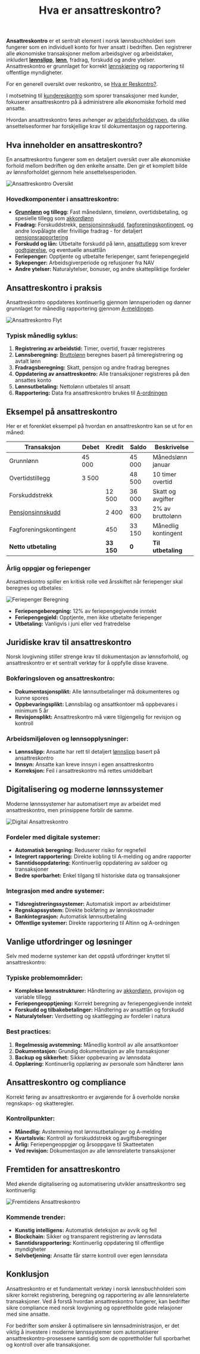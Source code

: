 ﻿---
title: "Hva er ansattreskontro?"
seoTitle: "Hva er ansattreskontro?"
meta_description: '**Ansattreskontro** er et sentralt element i norsk lønnsbuchholderi som fungerer som en individuell konto for hver ansatt i bedriften. Den registrerer alle øk...'
slug: hva-er-ansattreskontro
type: blog
layout: pages/single
---

**Ansattreskontro** er et sentralt element i norsk lønnsbuchholderi som fungerer som en individuell konto for hver ansatt i bedriften. Den registrerer alle økonomiske transaksjoner mellom arbeidsgiver og arbeidstaker, inkludert [**lønnslipp**](/blogs/regnskap/hva-er-lonnslipp "Lønnslipp - Komplett Guide til Lønnsspecifikasjon og Regnskapsføring"), [**lønn**](/blogs/regnskap/hva-er-lonn "Hva er Lønn i Regnskap? Komplett Guide til Lønnsformer, Beregning og Regnskapsføring"), fradrag, forskudd og andre ytelser. Ansattreskontro er grunnlaget for korrekt [lønnskjøring](/blogs/regnskap/hva-er-regnskap "Hva er Regnskap? En Komplett Guide til Norsk Regnskap") og rapportering til offentlige myndigheter.

For en generell oversikt over reskontro, se [Hva er Reskontro?](/blogs/regnskap/hva-er-reskontro "Hva er Reskontro? En Guide til Underreskontro og Hovedbok").

I motsetning til [kundereskontro](/blogs/regnskap/hva-er-kundereskontro "Hva er Kundereskontro? Komplett Guide til Kundeledger og Fordringsstyring") som sporer transaksjoner med kunder, fokuserer ansattreskontro på å administrere alle økonomiske forhold med ansatte.

Hvordan ansattreskontro føres avhenger av [arbeidsforholdstypen](/blogs/regnskap/hva-er-arbeidsforholdstype "Hva er arbeidsforholdstype?"), da ulike ansettelsesformer har forskjellige krav til dokumentasjon og rapportering.

## Hva inneholder en ansattreskontro?

En ansattreskontro fungerer som en detaljert oversikt over alle økonomiske forhold mellom bedriften og den enkelte ansatte. Den gir et komplett bilde av lønnsforholdet gjennom hele ansettelsesperioden.

![Ansattreskontro Oversikt](ansattreskontro-oversikt.svg)

### Hovedkomponenter i ansattreskontro:

* **[Grunnlønn](/blogs/regnskap/hva-er-grunnlonn "Hva er Grunnlønn i Regnskap?") og tillegg:** Fast månedslønn, timelønn, overtidsbetaling, og spesielle tillegg som [akkordlønn](/blogs/regnskap/hva-er-akkordlonn "Hva er Akkordlønn? En Guide til Prestasjonslønn")
* **Fradrag:** Forskuddstrekk, [pensjonsinnskudd](/blogs/regnskap/hva-er-pensjon "Hva er Pensjon? Komplett Guide til Norsk Pensjonssystem"), [fagforeningskontingent](/blogs/regnskap/hva-er-kontingent "Hva er Kontingent? Komplett Guide til Medlemsavgifter og Regnskapsføring"), og andre lovpålagte eller frivillige fradrag - for detaljert [pensjonsrapportering](/blogs/regnskap/hva-er-pensjonsrapportering "Hva er Pensjonsrapportering? Komplett Guide til Pensjon i Regnskap")
* **Forskudd og lån:** Utbetalte forskudd på lønn, [ansattutlegg](/blogs/regnskap/ansattutlegg "Ansattutlegg - En komplett guide til utlegg fra ansatte") som krever [godtgjørelse](/blogs/regnskap/hva-er-godtgjorelse "Hva er Godtgjørelse (Regnskap)? Komplett Guide til Refusjon og Utlegg"), og eventuelle ansattlån
* **Feriepenger:** Opptjente og utbetalte feriepenger, samt feriepengegjeld
* **Sykepenger:** Arbeidsgiverperiode og refusjoner fra NAV
* **Andre ytelser:** Naturalytelser, bonuser, og andre skattepliktige fordeler

## Ansattreskontro i praksis

Ansattreskontro oppdateres kontinuerlig gjennom lønnsperioden og danner grunnlaget for månedlig rapportering gjennom [A-meldingen](/blogs/regnskap/hva-er-a-melding "Hva er A-melding? En Guide til Månedlig Rapportering").

![Ansattreskontro Flyt](ansattreskontro-flyt.svg)

### Typisk månedlig syklus:

1. **Registrering av arbeidstid:** Timer, overtid, fravær registreres
2. **Lønnsberegning:** [Bruttolønn](/blogs/regnskap/hva-er-bruttolonn "Hva er Bruttolønn? Definisjon, Beregning og Praktisk Anvendelse") beregnes basert på timeregistrering og avtalt lønn
3. **Fradragsberegning:** Skatt, pensjon og andre fradrag beregnes
4. **Oppdatering av ansattreskontro:** Alle transaksjoner registreres på den ansattes konto
5. **Lønnsutbetaling:** Nettolønn utbetales til ansatt
6. **Rapportering:** Data fra ansattreskontro brukes til [A-ordningen](/blogs/regnskap/hva-er-a-ordningen "Hva er A-ordningen? En Guide til Samordnet Rapportering")

## Eksempel på ansattreskontro

Her er et forenklet eksempel på hvordan en ansattreskontro kan se ut for en måned:

| **Transaksjon** | **Debet** | **Kredit** | **Saldo** | **Beskrivelse** |
|-----------------|-----------|------------|-----------|-----------------|
| Grunnlønn | 45 000 | | 45 000 | Månedslønn januar |
| Overtidstillegg | 3 500 | | 48 500 | 10 timer overtid |
| Forskuddstrekk | | 12 500 | 36 000 | Skatt og avgifter |
| [Pensjonsinnskudd](/blogs/regnskap/hva-er-pensjon "Hva er Pensjon? Komplett Guide til Norsk Pensjonssystem") | | 2 400 | 33 600 | 2% av bruttolønn |
| Fagforeningskontingent | | 450 | 33 150 | Månedlig kontingent |
| **Netto utbetaling** | | **33 150** | **0** | **Til utbetaling** |

### Årlig oppgjør og feriepenger

Ansattreskontro spiller en kritisk rolle ved årsskiftet når feriepenger skal beregnes og utbetales:

![Feriepenger Beregning](feriepenger-beregning.svg)

* **Feriepengeberegning:** 12% av feriepengegivende inntekt
* **Feriepengegjeld:** Opptjente, men ikke utbetalte feriepenger
* **Utbetaling:** Vanligvis i juni eller ved fratredelse

## Juridiske krav til ansattreskontro

Norsk lovgivning stiller strenge krav til dokumentasjon av lønnsforhold, og ansattreskontro er et sentralt verktøy for å oppfylle disse kravene.

### Bokføringsloven og ansattreskontro:

* **Dokumentasjonsplikt:** Alle lønnsutbetalinger må dokumenteres og kunne spores
* **Oppbevaringsplikt:** Lønnsbilag og ansattkontoer må oppbevares i minimum 5 år
* **Revisjonsplikt:** Ansattreskontro må være tilgjengelig for revisjon og kontroll

### Arbeidsmiljøloven og lønnsopplysninger:

* **Lønnsslipp:** Ansatte har rett til detaljert [lønnslipp](/blogs/regnskap/hva-er-lonnslipp "Hva er Lønnslipp i Regnskap? Komplett Guide til Lønnsspecifikasjon") basert på ansattreskontro
* **Innsyn:** Ansatte kan kreve innsyn i egen ansattreskontro
* **Korreksjon:** Feil i ansattreskontro må rettes umiddelbart

## Digitalisering og moderne lønnssystemer

Moderne lønnssystemer har automatisert mye av arbeidet med ansattreskontro, men prinsippene forblir de samme.

![Digital Ansattreskontro](digital-ansattreskontro.svg)

### Fordeler med digitale systemer:

* **Automatisk beregning:** Reduserer risiko for regnefeil
* **Integrert rapportering:** Direkte kobling til A-melding og andre rapporter
* **Sanntidsoppdatering:** Kontinuerlig oppdatering av saldoer og transaksjoner
* **Bedre sporbarhet:** Enkel tilgang til historiske data og transaksjoner

### Integrasjon med andre systemer:

* **Tidsregistreringssystemer:** Automatisk import av arbeidstimer
* **Regnskapssystem:** Direkte bokføring av lønnskostnader
* **Bankintegrasjon:** Automatisk lønnsutbetaling
* **Offentlige systemer:** Direkte rapportering til Altinn og A-ordningen

## Vanlige utfordringer og løsninger

Selv med moderne systemer kan det oppstå utfordringer knyttet til ansattreskontro:

### Typiske problemområder:

* **Komplekse lønnsstrukturer:** Håndtering av [akkordlønn](/blogs/regnskap/hva-er-akkordlonn "Hva er Akkordlønn? En Guide til Prestasjonslønn"), provisjon og variable tillegg
* **Feriepengeopptjening:** Korrekt beregning av feriepengegivende inntekt
* **Forskudd og tilbakebetalinger:** Håndtering av ansattlån og forskudd
* **Naturalytelser:** Verdsetting og skattlegging av fordeler i natura

### Best practices:

1. **Regelmessig avstemming:** Månedlig kontroll av alle ansattkontoer
2. **Dokumentasjon:** Grundig dokumentasjon av alle transaksjoner
3. **Backup og sikkerhet:** Sikker oppbevaring av lønnsdata
4. **Opplæring:** Kontinuerlig opplæring av personale som håndterer lønn

## Ansattreskontro og compliance

Korrekt føring av ansattreskontro er avgjørende for å overholde norske regnskaps- og skatteregler.

### Kontrollpunkter:

* **Månedlig:** Avstemming mot lønnsutbetalinger og A-melding
* **Kvartalsvis:** Kontroll av forskuddstrekk og avgiftsberegninger
* **Årlig:** Feriepengeoppgjør og årsoppgave til Skatteetaten
* **Ved revisjon:** Dokumentasjon av alle lønnsrelaterte transaksjoner

## Fremtiden for ansattreskontro

Med økende digitalisering og automatisering utvikler ansattreskontro seg kontinuerlig:

![Fremtidens Ansattreskontro](fremtidens-ansattreskontro.svg)

### Kommende trender:

* **Kunstig intelligens:** Automatisk deteksjon av avvik og feil
* **Blockchain:** Sikker og transparent registrering av lønnsdata
* **Sanntidsrapportering:** Kontinuerlig oppdatering til offentlige myndigheter
* **Selvbetjening:** Ansatte får større kontroll over egen lønnsdata

## Konklusjon

Ansattreskontro er et fundamentalt verktøy i norsk lønnsbuchholderi som sikrer korrekt registrering, beregning og rapportering av alle lønnsrelaterte transaksjoner. Ved å forstå hvordan ansattreskontro fungerer, kan bedrifter sikre compliance med norsk lovgivning og opprettholde gode relasjoner med sine ansatte.

For bedrifter som ønsker å optimalisere sin lønnsadministrasjon, er det viktig å investere i moderne lønnssystemer som automatiserer ansattreskontro-prosessene samtidig som de opprettholder full sporbarhet og kontroll over alle transaksjoner.











